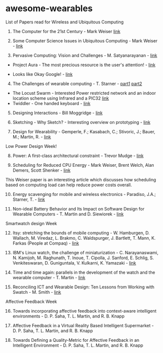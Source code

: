 # awesome-wearables
List of Papers read for Wireless and Ubiquitous Computing


1. The Computer for the 21st Century - Mark Weiser [link](http://www.ubiq.com/hypertext/weiser/SciAmDraft3.html)

2. Some Computer Science Issues in Ubiquitous Computing - Mark Weiser - [link](https://dl.acm.org/citation.cfm?id=159617)

3. Pervasive Computing: Vision and Challenges - M. Satyanarayanan - [link](http://ieeexplore.ieee.org/document/943998/?arnumber=943998&tag=1)

  - Project Aura - The most precious resource is the user's attention! - [link](http://www.cs.cmu.edu/~aura/auravideo.mpg)

  - Looks like Okay Google! - [link](https://www.youtube.com/watch?v=MMid2xUtWmo)

4. The Challenges of wearable computing - T. Starner - [part1](http://ieeexplore.ieee.org/document/946681/?isNumber=20475&arnumber=946681&tag=1) [part2](http://ieeexplore.ieee.org/document/946683/?isNumber=20475&arnumber=946683)

  - The Locust Swarm - Interested Power restricted network and an indoor location scheme using Infrared and a PIC32 [link](https://www.cc.gatech.edu/people/home/thad/p/031_20_Activity/locust-swarm-ISWC97.pdf)
  - Twiddler - One handed keyboard - [link](https://smartech.gatech.edu/bitstream/handle/1853/58/04-09.pdf;sequence=1)

5. Designing Interactions - Bill Moggridge - [link](http://www.designinginteractions.com/downloads/DesigningInteractions_10.pdf)

6. Sketching - Why Sketch? - Interesting overview on prototyping - [link](http://sketchbook.cpsc.ucalgary.ca/?page_id=64)

7. Design for Wearability - Gemperle, F.; Kasabach, C.; Stivoric, J.; Bauer, M.; Martin, R. - [link](http://ieeexplore.ieee.org/document/729537/)

Low Power Design Week!

8. Power: A first-class architectural constraint - Trevor Mudge - [link](http://ieeexplore.ieee.org/xpls/abs_all.jsp?isNumber=19820%E2%88%8F=JNL&arnumber=917539)

9. Scheduling for Reduced CPU Energy - Mark Weiser, Brent Welch, Alan Demers, Scott Shenker - [link](http://portal.acm.org/citation.cfm?id=1267640)

This Weiser paper is an interesting article which discusses how scheduling based on computing load can help reduce power costs overall.

10. Energy scavenging for mobile and wireless electronics - Paradiso, J.A.; Starner, T. - [link](http://ieeexplore.ieee.org/xpl/articleDetails.jsp?arnumber=1401839)

11. Non-ideal Battery Behavior and Its Impact on Software Design for Wearable Computers - T. Martin and D. Siewiorek - [link](http://ieeexplore.ieee.org/xpls/abs_all.jsp?arnumber=1223632)

Smartwatch design Week

12. Itsy: stretching the bounds of mobile computing - W. Hamburgen, D. Wallach, M. Viredaz, L. Brakmo, C. Waldspurger, J. Bartlett, T. Mann, K. Farkas (People at Compaq) - [link](http://ieeexplore.ieee.org/xpls/abs_all.jsp?arnumber=917534)

13. IBM's Linux watch, the challenge of miniaturization - C. Narayanaswami, N. Kamijoh, M. Raghunath, T. Inoue, T. Cipolla, J. Sanford, E. Schlig, S. Venkiteswaran, D. Guniguntala, V. Kulkarni, K. Yamazaki - [link](http://ieeexplore.ieee.org/xpls/abs_all.jsp?arnumber=976917)

14. Time and time again: parallels in the development of the watch and the wearable computer - T. Martin - [link](http://ieeexplore.ieee.org/xpls/abs_all.jsp?arnumber=1167212)

15. Reconciling ICT and Wearable Design: Ten Lessons from Working with Swatch - M. Smith - [link](http://www.ece.vt.edu/tlmartin/iswc07_design_workshop/iswc2007-design-workshop-proceedings.pdf)

Affective Feedback Week

16. Towards incorporating affective feedback into context-aware intelligent environments - D. P. Saha, T. L. Martin, and R. B. Knapp

17. Affective Feedback in a Virtual Reality Based Intelligent Supermarket - D. P. Saha, T. L. Martin, and R. B. Knapp

18. Towards Defining a Quality-Metric for Affective Feedback in an Intelligent Environment - D. P. Saha, T. L. Martin, and R. B. Knapp 
